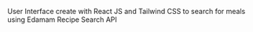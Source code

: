 User Interface create with React JS and Tailwind CSS to search for meals using Edamam Recipe Search API